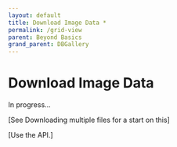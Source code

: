 ```yaml
---
layout: default
title: Download Image Data *
permalink: /grid-view
parent: Beyond Basics
grand_parent: DBGallery
---
```


# Download Image Data

In progress...

[See Downloading multiple files for a start on this]

[Use the API.]